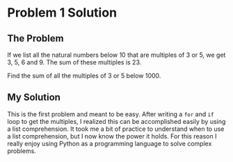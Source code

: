 # Problem 1 Solution

## The Problem
If we list all the natural numbers below 10 that are multiples of 3 or 5, we get 3, 5, 6 and 9. The sum of these multiples is 23.

Find the sum of all the multiples of 3 or 5 below 1000.
## My Solution
This is the first problem and meant to be easy. After writing a `for` and `if` loop to get the multiples, I realized this can be accomplished easily by using a list comprehension. It took me a bit of practice to understand when to use a list comprehension, but I now know the power it holds. For this reason I really enjoy using Python as a programming language to solve complex problems. 

